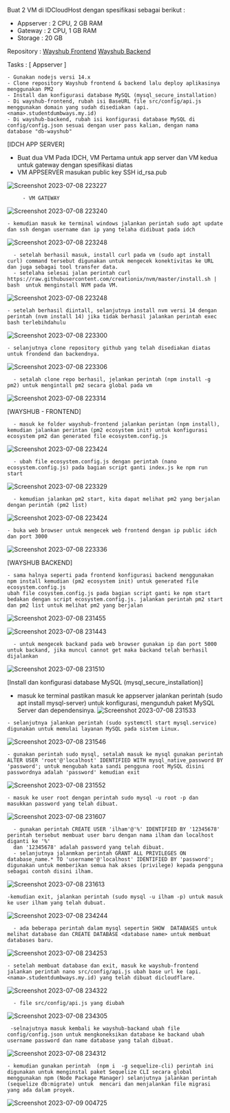 
Buat 2 VM di IDCloudHost dengan spesifikasi sebagai berikut :
   - Appserver : 2 CPU, 2 GB RAM
   - Gateway : 2 CPU, 1 GB RAM
   - Storage : 20 GB

Repository :
[Wayshub Frontend](https://github.com/dumbwaysdev/wayshub-frontend)
[Wayshub Backend](https://github.com/dumbwaysdev/wayshub-backend)


Tasks :
[ Appserver ]

    - Gunakan nodejs versi 14.x
    - Clone repository Wayshub frontend & backend lalu deploy aplikasinya menggunakan PM2
    - Install dan konfigurasi database MySQL (mysql_secure_installation)
    - Di wayshub-frontend, rubah isi BaseURL file src/config/api.js menggunakan domain yang sudah disediakan (api.<nama>.studentdumbways.my.id)
    - Di wayshub-backend, rubah isi konfigurasi database MySQL di config/config.json sesuai dengan user pass kalian, dengan nama database "db-wayshub"



[IDCH APP SERVER]
- Buat dua VM Pada IDCH, VM Pertama untuk app server dan VM kedua untuk gateway dengan spesifikasi diatas
- VM APPSERVER masukan public key SSH id_rsa.pub

![Screenshot 2023-07-08 223227](https://github.com/Hammmzl/devops17-dumbways-MuhammadIlham/assets/96168418/173d7d9d-8d75-4e04-bd19-4d8ccbe38e69)

         - VM GATEWAY
![Screenshot 2023-07-08 223240](https://github.com/Hammmzl/devops17-dumbways-MuhammadIlham/assets/96168418/832d368c-2a31-4caf-9bce-919c645b6348)

    - kemudian masuk ke terminal windows jalankan perintah sudo apt update dan ssh dengan username dan ip yang telaha didibuat pada idch
 ![Screenshot 2023-07-08 223248](https://github.com/Hammmzl/devops17-dumbways-MuhammadIlham/assets/96168418/8dbf0090-efb7-475a-93b8-7d9ae17a5603)

      - setelah berhasil masuk, install curl pada vm (sudo apt install curl) command tersebut digunakan untuk mengecek konektivitas ke URL dan juga sebagai tool transfer data.
      - setelaha selesai jalan perintah curl https://raw.githubusercontent.com/creationix/nvm/master/install.sh | bash  untuk menginstall NVM pada VM.

   ![Screenshot 2023-07-08 223248](https://github.com/Hammmzl/devops17-dumbways-MuhammadIlham/assets/96168418/168f713c-6734-4c92-b1b5-ec147d30d325)

    - setelah berhasil diintall, selanjutnya install nvm versi 14 dengan perintah (nvm install 14) jika tidak berhasil jalankan perintah exec bash terlebihdahulu
   ![Screenshot 2023-07-08 223300](https://github.com/Hammmzl/devops17-dumbways-MuhammadIlham/assets/96168418/38d063b0-e4e1-4cdf-aa9d-2bfbc3be7417)


    - selanjutnya clone repository github yang telah disediakan diatas untuk frondend dan backendnya.
   ![Screenshot 2023-07-08 223306](https://github.com/Hammmzl/devops17-dumbways-MuhammadIlham/assets/96168418/bb93496f-d4ef-4eed-a392-a22fc7f0d752)

      - setalah clone repo berhasil, jelankan perintah (npm install -g pm2) untuk mengintall pm2 secara global pada vm
   ![Screenshot 2023-07-08 223314](https://github.com/Hammmzl/devops17-dumbways-MuhammadIlham/assets/96168418/f3e165d1-38a1-4153-a258-84feff1b9896)

[WAYSHUB - FRONTEND]

      - masuk ke folder wayshub-frontend jalankan perintan (npm install), kemudian jalankan perintan (pm2 ecosystem init) untuk konfigurasi ecosystem pm2 dan generated file ecosystem.config.js
   ![Screenshot 2023-07-08 223424](https://github.com/Hammmzl/devops17-dumbways-MuhammadIlham/assets/96168418/87946dbe-fdd9-4fd1-91b8-8deb89ca1c8a)

      - ubah file ecosystem.config.js dengan perintah (nano ecosystem.config.js) pada bagian script ganti index.js ke npm run start
   ![Screenshot 2023-07-08 223329](https://github.com/Hammmzl/devops17-dumbways-MuhammadIlham/assets/96168418/1f9edbe8-0035-452c-b872-aaf07d982614)

      - kemudian jalankan pm2 start, kita dapat melihat pm2 yang berjalan dengan perintah (pm2 list)

   ![Screenshot 2023-07-08 223424](https://github.com/Hammmzl/devops17-dumbways-MuhammadIlham/assets/96168418/37aa29cb-69a7-4f4c-ad13-2208c63dbd9f)

    - buka web browser untuk mengecek web frontend dengan ip public idch dan port 3000

   ![Screenshot 2023-07-08 223336](https://github.com/Hammmzl/devops17-dumbways-MuhammadIlham/assets/96168418/a09f2491-c554-4a79-a656-15f02715287b)

[WAYSHUB BACKEND]

    - sama halnya seperti pada frontend konfigurasi backend menggunakan npm install kemudian (pm2 ecosystem init) untuk generated file ecosystem.config.js
    ubah file cosystem.config.js pada bagian script ganti ke npm start bedakan dengan script ecosystem.config.js. jalankan perintah pm2 start dan pm2 list untuk melihat pm2 yang berjalan
   ![Screenshot 2023-07-08 231455](https://github.com/Hammmzl/devops17-dumbways-MuhammadIlham/assets/96168418/c2ead59b-b0ed-4480-9bb7-9cd0cf66b4c6)

   ![Screenshot 2023-07-08 231443](https://github.com/Hammmzl/devops17-dumbways-MuhammadIlham/assets/96168418/3c4a7914-ba02-4521-8ed8-fed38565fe27)

      - untuk mengecek backand pada web browser gunakan ip dan port 5000 untuk backand, jika muncul cannot get maka backand telah berhasil dijalankan

![Screenshot 2023-07-08 231510](https://github.com/Hammmzl/devops17-dumbways-MuhammadIlham/assets/96168418/68347f00-e908-48f4-8f1f-50e9776a126b)


[Install dan konfigurasi database MySQL (mysql_secure_installation)]
   - masuk ke terminal pastikan masuk ke appserver jalankan perintah (sudo apt install mysql-server) untuk konfigurasi, mengunduh paket MySQL Server dan dependensinya.
![Screenshot 2023-07-08 231533](https://github.com/Hammmzl/devops17-dumbways-MuhammadIlham/assets/96168418/be783e6a-c9eb-4132-9e0d-166cf52eaadb)

    - selanjutnya jalankan perintah (sudo systemctl start mysql.service) digunakan untuk memulai layanan MySQL pada sistem Linux.
![Screenshot 2023-07-08 231546](https://github.com/Hammmzl/devops17-dumbways-MuhammadIlham/assets/96168418/95970899-433f-4434-95b3-73d156953d1d)

    - gunakan perintah sudo mysql, setalah masuk ke mysql gunakan perintah ALTER USER 'root'@'localhost' IDENTIFIED WITH mysql_native_password BY 'password'; untuk mengubah kata sandi pengguna root MySQL disini passwordnya adalah 'password' kemudian exit
![Screenshot 2023-07-08 231552](https://github.com/Hammmzl/devops17-dumbways-MuhammadIlham/assets/96168418/99f55487-b49a-4709-b7c6-02c9a6af2743)

    - masuk ke user root dengan perintah sudo mysql -u root -p dan masukkan password yang telah dibuat.
![Screenshot 2023-07-08 231607](https://github.com/Hammmzl/devops17-dumbways-MuhammadIlham/assets/96168418/f21a8b16-b1c9-402e-842d-9b6bee5824e9)
      
      - gunakan perintah CREATE USER 'ilham'@'%' IDENTIFIED BY '12345678' perintah tersebut membuat user baru dengan nama ilham dan localhost diganti ke '%'
      dan '12345678' adalah password yang telah dibuat.
      - selanjutnya jalanmkan perintah GRANT ALL PRIVILEGES ON database_name.* TO 'username'@'localhost' IDENTIFIED BY 'password'; digunakan untuk memberikan semua hak akses (privilege) kepada pengguna sebagai contoh disini ilham.
   ![Screenshot 2023-07-08 231613](https://github.com/Hammmzl/devops17-dumbways-MuhammadIlham/assets/96168418/115c8ad3-ffca-4bee-b1da-9507d751ef7f)

    -kemudian exit, jalankan perintah (sudo mysql -u ilham -p) untuk masuk ke user ilham yang telah dubuat.
   ![Screenshot 2023-07-08 234244](https://github.com/Hammmzl/devops17-dumbways-MuhammadIlham/assets/96168418/e234ada7-dcbe-4064-b194-317cb19e46c5)

      - ada beberapa perintah dalam mysql sepertin SHOW  DATABASES untuk melihat database dan CREATE DATABASE <database name> untuk membuat databases baru.
   ![Screenshot 2023-07-08 234253](https://github.com/Hammmzl/devops17-dumbways-MuhammadIlham/assets/96168418/834cec20-16cc-4463-87bc-8a6a0bd1b4a4)

    - setelah membuat database dan exit, masuk ke wayshub-frontend jalankan perintah nano src/config/api.js ubah base url ke (api.<nama>.studentdumbways.my.id) yang telah dibuat dicloudflare. 
   ![Screenshot 2023-07-08 234322](https://github.com/Hammmzl/devops17-dumbways-MuhammadIlham/assets/96168418/9aa08567-4a6f-483c-b46c-c604863d7a3d)

      - file src/config/api.js yang diubah
   ![Screenshot 2023-07-08 234305](https://github.com/Hammmzl/devops17-dumbways-MuhammadIlham/assets/96168418/0f6b640c-4b33-4321-aaa0-23b50a81237a)

     -selnajutnya masuk kembali ke wayshub-backand ubah file config/config.json untuk mengkoneksikan database ke backand ubah username password dan name database yang talah dibuat.

   ![Screenshot 2023-07-08 234312](https://github.com/Hammmzl/devops17-dumbways-MuhammadIlham/assets/96168418/5dedda7a-fcdc-4322-a4c4-749cf685e600)

    - kemudian gunakan perintah  (npm i  -g sequelize-cli) perintah ini digunakan untuk menginstal paket Sequelize CLI secara global menggunakan npm (Node Package Manager) selanjutnya jalankan perintah (sequelize db:migrate) untuk  mencari dan menjalankan file migrasi yang ada dalam proyek. 
   ![Screenshot 2023-07-09 004725](https://github.com/Hammmzl/devops17-dumbways-MuhammadIlham/assets/96168418/c4621817-040f-47e5-847c-6eaadeaf8df8)

      
   
 



      

